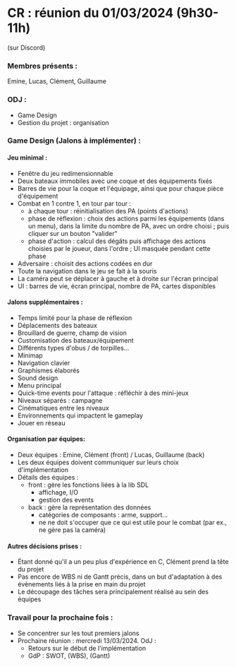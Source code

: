 # CR : réunion du 01/03/2024 (9h30-11h)
(sur Discord)

### Membres présents :
Emine, Lucas, Clément, Guillaume


### ODJ :
* Game Design
* Gestion du projet : organisation


### Game Design (Jalons à implémenter) :

#### Jeu minimal :
* Fenêtre du jeu redimensionnable
* Deux bateaux immobiles avec une coque et des équipements fixés
* Barres de vie pour la coque et l'équipage, ainsi que pour chaque pièce d'équipement
* Combat en 1 contre 1, en tour par tour :
	- à chaque tour : réinitialisation des PA (points d'actions)
	- phase de réflexion : choix des actions parmi les équipements (dans un menu), dans la limite du nombre de PA, avec un ordre choisi ; puis cliquer sur un bouton "valider"
	- phase d'action : calcul des dégâts puis affichage des actions choisies par le joueur, dans l'ordre ; UI masquée pendant cette phase
* Adversaire : choisit des actions codées en dur
* Toute la navigation dans le jeu se fait à la souris
* La caméra peut se déplacer à gauche et à droite sur l'écran principal
* UI : barres de vie, écran principal, nombre de PA, cartes disponibles

#### Jalons supplémentaires :
* Temps limité pour la phase de réflexion
* Déplacements des bateaux
* Brouillard de guerre, champ de vision
* Customisation des bateaux/équipement
* Différents types d'obus / de torpilles...
* Minimap
* Navigation clavier
* Graphismes élaborés
* Sound design
* Menu principal
* Quick-time events pour l'attaque : réfléchir à des mini-jeux
* Niveaux séparés : campagne
* Cinématiques entre les niveaux
* Environnements qui impactent le gameplay
* Jouer en réseau



#### Organisation par équipes:
* Deux équipes : Emine, Clément (front) / Lucas, Guillaume (back)
* Les deux équipes doivent communiquer sur leurs choix d'implémentation
* Détails des équipes :
	- front : gère les fonctions liées à la lib SDL
		+ affichage, I/O
		+ gestion des events
	- back : gère la représentation des données
		+ catégories de composants : arme, support...
		+ ne ne doit s'occuper que ce qui est utile pour le combat (par ex., ne gère pas la caméra)


#### Autres décisions prises :
* Étant donné qu'il a un peu plus d'expérience en C, Clément prend la tête du projet
* Pas encore de WBS ni de Gantt précis, dans un but d'adaptation à des évènements liés à la prise en main du projet
* Le découpage des tâches sera principalement réalisé au sein des équipes


### Travail pour la prochaine fois :
* Se concentrer sur les tout premiers jalons
* Prochaine réunion : mercredi 13/03/2024. OdJ :
	- Retours sur le début de l'implémentation
	- GdP : SWOT, (WBS), (Gantt)